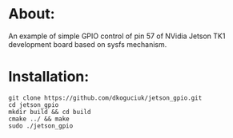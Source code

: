 # About:

An example of simple GPIO control of pin 57 of NVidia Jetson TK1 development board based on sysfs mechanism.

# Installation:

	git clone https://github.com/dkoguciuk/jetson_gpio.git
	cd jetson_gpio
	mkdir build && cd build
	cmake ../ && make
	sudo ./jetson_gpio
